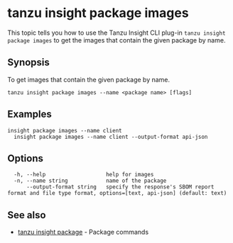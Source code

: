 # tanzu insight package images

This topic tells you how to use the Tanzu Insight CLI plug-in 
`tanzu insight package images` to get the images that contain the given package by name.

## <a id='synopsis'></a>Synopsis

To get images that contain the given package by name.

```console
tanzu insight package images --name <package name> [flags]
```

## <a id='examples'></a>Examples

```console
insight package images --name client
  insight package images --name client --output-format api-json
```

## <a id='options'></a>Options

```console
  -h, --help                   help for images
  -n, --name string            name of the package
      --output-format string   specify the response's SBOM report format and file type format, options=[text, api-json] (default: text)
```

## <a id='see-also'></a>See also

* [tanzu insight package](tanzu_insight_package.hbs.md)	 - Package commands
